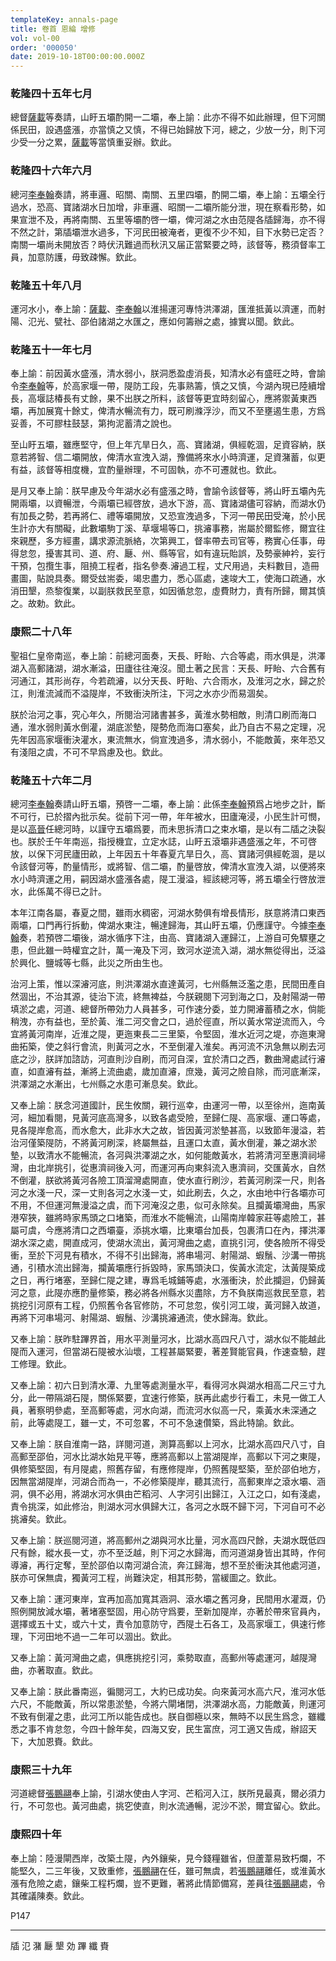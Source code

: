 ```yaml
---
templateKey: annals-page
title: 卷首 恩綸 增修
vol: vol-00
order: '000050'
date: 2019-10-18T00:00:00.000Z
---
```


### 乾隆四十五年七月

總督<u>薩載</u>等奏請，山盱五壩酌開一二壩，奉上諭：此亦不得不如此辦理，但下河關係民田，設遇盛漲，亦當慎之又慎，不得已始歸放下河，總之，少放一分，則下河少受一分之累，<u>薩載</u>等當慎重妥辦。欽此。

### 乾隆四十六年六月

總河<u>李奉翰</u>奏請，將車邏、昭關、南關、五里四壩，酌開二壩，奉上諭：五壩全行過水，恐高、寶諸湖水日加增，非車邏、昭關一二壩所能分泄，現在察看形勢，如果宣泄不及，再將南關、五里等壩酌啓一壩，俾河湖之水由范隄各牐歸海，亦不得不然之計，第牐壩泄水過多，下河民田被淹者，更復不少不知，目下水勢已定否？南關一壩尚未開放否？時伏汛難過而秋汛又届正當緊要之時，該督等，務須督率工員，加意防護，毋致疎懈。欽此。

### 乾隆五十年八月

運河水小，奉上諭：<u>薩載</u>、<u>李奉翰</u>以淮揚運河專恃洪澤湖，匯淮抵黃以濟運，而射陽、氾光、甓社、邵伯諸湖之水匯之，應如何籌辦之處，據實以聞。欽此。

### 乾隆五十一年七月

奉上諭：前因黃水盛漲，清水弱小，朕洞悉盈虛消長，知清水必有盛旺之時，會諭令<u>李奉翰</u>等，於高家堰一帶，隄防工段，先事熟籌，慎之又慎，今湖內現已陸續增長，高堰誌椿長有丈餘，果不出朕之所料，該督等更宜時刻留心，應將禦黃東西壩，再加展寬十餘丈，俾清水暢流有力，既可刷滌浮沙，而又不至壅遏生患，方爲妥善，不可膠柱鼓瑟，第拘泥蓄清之說也。

至山盱五壩，雖應堅守，但上年亢旱日久，高、寶諸湖，俱經乾涸，足資容納，朕意若將智、信二壩開放，俾清水宣洩入湖，豫備將來水小時濟運，足資潴蓄，似更有益，該督等相度機，宜酌量辦理，不可固執，亦不可遷就也。欽此。

是月又奉上諭：朕早慮及今年湖水必有盛漲之時，會諭令該督等，將山盱五壩內先開兩壩，以資暢泄，今兩壩已經啓放，過水下游，高、寶諸湖儘可容納，而湖水仍有加長之勢，若再將仁、禮等壩開放，又恐宣洩過多，下河一帶民田受淹，於小民生計亦大有關礙，此數壩駒丁溪、草堰場等口，挑𤀹事務，耑屬於爾監修，爾宜往來親歷，多方經畫，講求源流脈絡，次第興工，督率帶去司官等，務實心任事，毋得怠忽，擾害其司、道、府、㕔、州、縣等官，如有違玩貽誤，及勢豪紳衿，妄行干預，包攬生事，阻撓工程者，指名參奏.𤀹過工程，丈尺用過，夫料數目，造冊畫圖，貼說具奏。爾受玆耑委，竭忠盡力，悉心區處，速竣大工，使海口疏通，水消田墾，烝黎復業，以副朕救民至意，如因循怠忽，虛費財力，責有所歸，爾其慎之。故勅。欽此。

### 康熙二十八年

聖祖仁皇帝南巡，奉上諭：前總河面奏，天長、盱眙、六合等處，雨水俱是，洪澤湖入高郵諸湖，湖水漸溢，田廬往往淹沒。聞土著之民言：天長、盱眙、六合舊有河通江，其形尚存，今若疏𤀹，以分天長、盱眙、六合雨水，及淮河之水，歸之於江，則淮流減而不溢隄岸，不致衝決所注，下河之水亦少而易涸矣。

朕於治河之事，究心年久，所閱治河諸書甚多，黃淮水勢相敵，則清口刷而海口通，淮水弱則黃水倒灌，湖底淤墊，隄勢危而海口塞矣，此乃自古不易之定理，况先年因高家堰衝決灌水，東流無水，倘宣洩過多，清水弱小，不能敵黃，來年恐又有淺阻之虞，不可不早爲慮及也。欽此。

### 乾隆五十六年二月

總河<u>李奉翰</u>奏請山盱五壩，預啓一二壩，奉上諭：此係<u>李奉翰</u>預爲占地步之計，斷不可行，已於摺內批示矣。從前下河一帶，年年被水，田廬淹浸，小民生計可憫，是以<u>高晉</u>任總河時，以謹守五壩爲要，而未思拆清口之束水壩，是以有二牐之決裂也。朕於壬午年南巡，指授機宜，立定水誌，山盱五滾壩非遇盛漲之年，不可啓放，以保下河民廬田畝，上年因五十年春夏亢旱日久，高、寶諸河俱經乾涸，是以令該督河等，酌量情形，或將智、信二壩，酌量啓放，俾清水宣洩入湖，以便將來水小時濟運之用，嗣因湖水盛漲各處，隄工漫溢，經該總河等，將五壩全行啓放泄水，此係萬不得已之計。

本年江南各屬，春夏之間，雖雨水稠密，河湖水勢俱有增長情形，朕意將清口東西兩壩，口門再行拆動，俾湖水東注，暢達歸海，其山盱五壩，仍應謹守。今據<u>李奉翰</u>奏，若預啓二壩後，湖水循序下注，由高、寶諸湖入運歸江，上游自可免驟壅之患，但此雖一時權宜之計，萬一淹及下河，致河水逆流入湖，湖水無從得出，泛溢於興化、鹽城等七縣，此災之所由生也。

治河上策，惟以深𤀹河底，則洪澤湖水直達黃河，七州縣無泛濫之患，民間田產自然涸出，不治其源，徒治下流，終無裨益，今朕親閱下河到海之口，及射陽湖一帶填淤之處，河道、總督所帶効力人員甚多，可作速分委，並力開𤀹蓄積之水，倘能稍洩，亦有益也，至於黃、淮二河交會之口，過於徑直，所以黃水常逆流而入，今宜將黃河南岸，近淮之隄，更迤東長二三里築，令堅固，淮水近河之堤，亦迤東灣曲拓築，使之斜行會流，則黃河之水，不至倒灌入淮矣。再河流不汛急無以刷去河底之沙，朕詳加諮訪，河直則沙自刷，而河自深，宜於清口之西，數曲灣處試行𤀹直，如直𤀹有益，漸將上流曲處，歲加直𤀹，庶幾，黃河之險自除，而河底漸深，洪澤湖之水漸出，七州縣之水患可漸息矣。欽此。

又奉上諭：朕念河道國計，民生攸關，親行巡幸，由運河一帶，以至徐州，迤南黃河，細加看閱，見黃河底高灣多，以致各處受險，至歸仁隄、高家堰、運口等處，見各隄岸愈高，而水愈大，此非水大之故，皆因黃河淤墊甚高，以致節年漫溢，若治河僅築隄防，不將黃河刷深，終屬無益，且運口太直，黃水倒灌，兼之湖水淤墊，以致清水不能暢流，各河與洪澤湖之水，如何能敵黃水，若將清河至惠濟祠埽灣，由北岸挑引，從惠濟祠後入河，而運河再向東斜流入惠濟祠，交匯黃水，自然不倒灌，朕欲將黃河各險工頂溜灣處開直，使水直行刷沙，若黃河刷深一尺，則各河之水淺一尺，深一丈則各河之水淺一丈，如此刷去，久之，水由地中行各壩亦可不用，不但運河無漫溢之虞，而下河淹沒之患，似可永除矣。且攔黃壩灣曲，馬家港窄狹，雖將時家馬頭之口堵築，而淮水不能暢流，山陽南岸韓家莊等處險工，甚屬可虞，今應將清口之西壩臺，添挑水壩，比東壩台加長，包裹清口在內，擇洪澤湖水深之處，開直成河，使湖水流出，黃河灣曲之處，直挑引河，使各險所不得受衝，至於下河見有積水，不得不引出歸海，將串場河、射陽湖、蝦鬚、沙溝一帶挑通，引積水流出歸海，攔黃壩應行拆毀時，家馬頭決口，俟黃水流定，汰黃隄築成之日，再行堵塞，至歸仁隄之建，專爲毛城鋪等處，水漲衝決，於此攔迴，仍歸黃河之意，此隄亦應酌量修築，務必將各州縣水災盡除，方不負朕南巡救民至意，若挑挖引河原有工程，仍照舊令各官修防，不可怠忽，俟引河工竣，黃河歸入故道，再將下河串場河、射陽湖、蝦鬚、沙溝挑𤀹通流，使水歸海。欽此。

又奉上諭：朕昨駐蹕界首，用水平測量河水，比湖水高四尺八寸，湖水似不能越此隄而入運河，但當湖石隄被水汕壞，工程甚屬緊要，著差賢能官員，作速查驗，趕工修理。欽此。

又奉上諭：初六日到清水潭、九里等處測量水平，看得河水與湖水相高二尺三寸九分，此一帶隔湖石隄，關係緊要，宜速行修築，朕再此處步行看工，未見一做工人員，著察明參處，至高郵等處，河水向湖，而流河水似高一尺，乘黃水未深通之前，此等處隄工，雖一丈，不可忽畧，不可不急速儹築，爲此特諭。欽此。

又奉上諭：朕自淮南一路，詳閱河道，測算高郵以上河水，比湖水高四尺八寸，自高郵至邵伯，河水比湖水始見平等，應將高郵以上當湖隄岸，高郵以下河之東隄，俱修築堅固，有月隄處，照舊存留，有應修隄岸，仍照舊隄堅築，至於邵伯地方，因無當湖隄岸，河湖合而為一，不必修築隄岸，聽其流行，高郵東岸之滾水壩、涵洞，俱不必用，將湖水河水俱由芒稻河、人字河引出歸江，入江之口，如有淺處，責令挑深，如此修治，則湖水河水俱歸大江，各河之水既不歸下河，下河自可不必挑𤀹矣。欽此。

又奉上諭：朕巡閱河道，將高郵州之湖與河水比量，河水高四尺餘，夫湖水既低四尺有餘，縱水長一丈，亦不至泛越，則下河之水歸海，而河道湖身皆出其時，作何導𤀹，再行定奪，至於邵伯以南河湖合流，奔江歸海，想不至於衝決其他處河道，朕亦可保無虞，獨黃河工程，尚難決定，相其形勢，當緩圖之。欽此。

又奉上諭：運河東岸，宜再加高加寬其涵洞、滾水壩之舊河身，民間用水灌溉，仍照例開放減水壩，著堵塞堅固，用心防守爲要，至新加隄岸，亦著於帶來官員內，選擇或五十丈，或六十丈，責令加意防守，西隄土石各工，及高家堰工，俱速行修理，下河田地不過一二年可以涸出。欽此。

又奉上諭：黃河灣曲之處，俱應挑挖引河，乘勢取直，高郵州等處運河，越隄灣曲，亦著取直。欽此。

又奉上諭：朕此番南巡，徧閱河工，大約已成功矣。向來黃河水高六尺，淮河水低六尺，不能敵黃，所以常患淤墊，今將六閘堵閉，洪澤湖水高，力能敵黃，則運河不致有倒灌之患，此河工所以能告成也。朕自御極以來，無時不以民生爲念，雖纖悉之事不肯怠忽，今四十餘年矣，四海又安，民生富庶，河工適又告成，辦詔天下，大加恩賚。欽此。

### 康熙三十九年

河道總督<u>張鵬翮</u>奉上諭，引湖水使由人字河、芒稻河入江，朕所見最真，爾必須力行，不可忽也。黃河曲處，挑穵使直，則水流通暢，泥沙不淤，爾宜留心。欽此。

### 康熙四十年

奉上諭：陸漫閘西岸，改築土隄，內外鑲柴，見今錢糧雖省，但蘆葦易致朽爛，不能堅久，二三年後，又致重修，<u>張鵬翮</u>在任，雖可無虞，若<u>張鵬翮</u>離任，或淮黃水漲有危險之處，鑲柴工程朽爛，豈不更難，著將此情節備寫，差員往<u>張鵬翮</u>處，令其確議陳奏。欽此。

P147

---

牐 氾 潴 㕔 墾 効 蹕 纖 賚